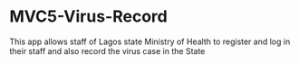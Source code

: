 # MVC5-Virus-Record
This app allows staff of Lagos state Ministry of Health to register and log in their staff and also record the virus case in the State
